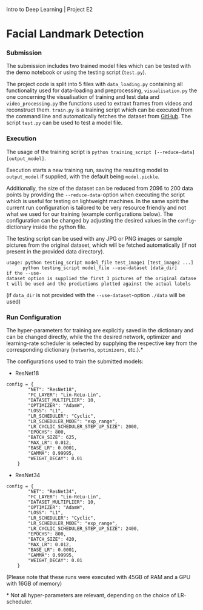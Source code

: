 Intro to Deep Learning | Project E2

# Facial Landmark Detection

### Submission

The submission includes two trained model files which can be tested with the demo notebook or using the testing script (`test.py`).

The project code is split into 5 files with `data_loading.py` containing all functionality used for data-loading and preprocessing, `visualisation.py` the one concerning the visualisation of training and test data and `video_processing.py` the functions used to extraxt frames from videos and reconstruct them. `train.py` is a training script which can be executed from the command line and automatically fetches the dataset from [GitHub](https://github.com/ko-redtruck/facial-landmark-detection/raw/main/facial-keypoints-detection.zip). The script `test.py` can be used to test a model file.

### Execution

The usage of the training script is `python training_script [--reduce-data] [output_model]`.

Execution starts a new training run, saving the resulting model to `output_model` if supplied, with the default being `model.pickle`.

Additionally, the size of the dataset can be reduced from 2096 to 200 data points by providing the `--reduce-data`-option when executing the script which is useful for testing on lightweight machines.
In the same spirit the current run configuration is tailored to be very resource friendly and not what we used for our training (example configurations below). The configuration can be changed by adjusting the desired values in the `config`-dictionary inside the python file.

The testing script can be used with any JPG or PNG images or sample pictures from the original dataset, which will be fetched automatically (if not present in the provided data directory).

`usage: python testing_script model_file test_image1 [test_image2 ...] 
       python testing_script model_file --use-dataset [data_dir] 
    if the --use-dataset option is supplied the first 3 pictures of the original dataset will be used and the predictions plotted against the actual labels`

(if `data_dir` is not provided with the `--use-dataset`-option `./data` will be used)


### Run Configuration

The hyper-parameters for training are explicitly saved in the dictionary and can be changed directly, while the the desired network, optimizer and learning-rate scheduler is selected by supplying the respective key from the corresponding dictionary (`networks`, `optimizers`, etc.).*

The configurations used to train the submitted models:
- ResNet18
```
config = {
        "NET": "ResNet18",
        "FC_LAYER": "Lin-ReLu-Lin",
        "DATASET_MULTIPLIER": 10,
        "OPTIMIZER": "AdamW",
        "LOSS": "L1",
        "LR_SCHEDULER": "Cyclic",
        "LR_SCHEDULER_MODE": "exp_range",
        "LR_CYCLIC_SCHEDULER_STEP_UP_SIZE": 2000,
        "EPOCHS": 800,
        "BATCH_SIZE": 625,
        "MAX_LR": 0.012,
        "BASE_LR": 0.0001,
        "GAMMA": 0.99995,
        "WEIGHT_DECAY": 0.01
    }
```
- ResNet34
```
config = {
        "NET": "ResNet34",
        "FC_LAYER": "Lin-ReLu-Lin",
        "DATASET_MULTIPLIER": 10,
        "OPTIMIZER": "AdamW",
        "LOSS": "L1",
        "LR_SCHEDULER": "Cyclic",
        "LR_SCHEDULER_MODE": "exp_range",
        "LR_CYCLIC_SCHEDULER_STEP_UP_SIZE": 2400,
        "EPOCHS": 800,
        "BATCH_SIZE": 420,
        "MAX_LR": 0.012,
        "BASE_LR": 0.0001,
        "GAMMA": 0.99995,
        "WEIGHT_DECAY": 0.01
    }
```

(Please note that these runs were executed with 45GB of RAM and a GPU with 16GB of memory)

\* Not all hyper-parameters are relevant, depending on the choice of LR-scheduler.
